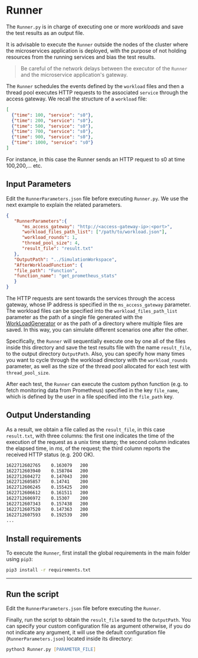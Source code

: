 # Runner

The `Runner.py` is in charge of executing one or more *workloads* and save the test results as an output file.

It is advisable to execute the `Runner` outside the nodes of the cluster where the microservices application is deployed, with the purpose of not holding resources from the running services and bias the test results.
> Be careful of the network delays between the executor of the `Runner` and the microservice application's gateway.

The `Runner` schedules the events defined by the `workload` files and then a thread pool executes HTTP requests to the associated `service` through the access gateway.
We recall the structure of a `workload` file:

```json
[
  {"time": 100, "service": "s0"},
  {"time": 200, "service": "s0"},
  {"time": 500, "service": "s0"},
  {"time": 700, "service": "s0"},
  {"time": 900, "service": "s0"},
  {"time": 1000, "service": "s0"}
]
```

For instance, in this case the Runner sends an HTTP request to s0 at time 100,200,... etc.

## Input Parameters 

Edit the `RunnerParameters.json` file before executing `Runner.py`. We use the next example to explain the related parameters.

```json
{
   "RunnerParameters":{
      "ms_access_gateway": "http://<access-gateway-ip>:<port>",
      "workload_files_path_list": ["/path/to/workload.json"],
      "workload_rounds": 1,
      "thread_pool_size": 4,
      "result_file": "result.txt"
   },
   "OutputPath": "../SimulationWorkspace",
   "AfterWorkloadFunction": {
   "file_path": "Function",
   "function_name": "get_prometheus_stats"
   }
}
```

The HTTP requests are sent towards the services through the access gateway, whose IP address is specified in the `ms_access_gateway` parameter.
The workload files can be specified into the `workload_files_path_list` parameter as the path of a single file generated with the [WorkLoadGenerator](/WorkLoadGenerator/README.md) or as the path of a directory where multiple files are saved.
In this way, you can simulate different scenarios one after the other.

Specifically, the `Runner` will sequentially execute one by one all of the files inside this directory and save the test results file with the name `result_file`, to the output directory `OutputPath`.
Also, you can specify how many times you want to cycle through the workload directory with the `workload_rounds` parameter, as well as the size of the thread pool allocated for each test with `thread_pool_size`.

After each test, the `Runner` can execute the custom python function (e.g. to fetch monitoring data from Prometheus) specified in the key `file_name`, which is defined by the user in a file specified into the `file_path` key. 


## Output Understanding

As a result, we obtain a file called as the `result_file`, in this case `result.txt`, with three columns: the first one indicates the time of the execution of the request as a unix time stamp; the second column indicates the elapsed time, in *ms*, of the request; the third column reports the received HTTP status (e.g. 200 OK).


```bash
1622712602765 	 0.163079   200
1622712603940 	 0.158704   200      
1622712604272 	 0.147043   200
1622712605857 	 0.14741    200
1622712606245 	 0.155425   200
1622712606612 	 0.161511   200
1622712606972 	 0.15307    200
1622712607343 	 0.157438   200
1622712607520 	 0.147363   200
1622712607593 	 0.192539   200
...
```


## Install requirements
To execute the `Runner`, first install the global requirements in the main folder using ``pip3``:

```zsh
pip3 install -r requirements.txt
```

---
## Run the script
Edit the `RunnerParameters.json` file before executing the `Runner`.

Finally, run the script to obtain the `result_file` saved to the `OutputPath`.
You can specify your custom configuration file as argument otherwise, if you do not indicate any argument, it will use the default configuration file (`RunnerParameters.json`) located inside its directory:

```zsh
python3 Runner.py [PARAMETER_FILE]
```
